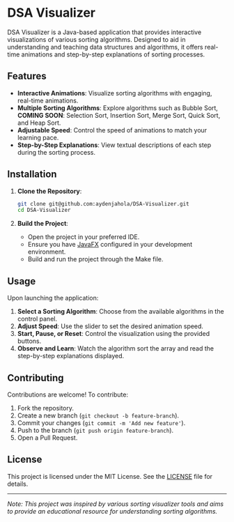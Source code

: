 # DSA Visualizer

DSA Visualizer is a Java-based application that provides interactive visualizations of various sorting algorithms. Designed to aid in understanding and teaching data structures and algorithms, it offers real-time animations and step-by-step explanations of sorting processes.

## Features

- **Interactive Animations**: Visualize sorting algorithms with engaging, real-time animations.
- **Multiple Sorting Algorithms**: Explore algorithms such as Bubble Sort, **COMING SOON**: Selection Sort, Insertion Sort, Merge Sort, Quick Sort, and Heap Sort.
- **Adjustable Speed**: Control the speed of animations to match your learning pace.
- **Step-by-Step Explanations**: View textual descriptions of each step during the sorting process.

## Installation

1. **Clone the Repository**:

   ```bash
   git clone git@github.com:aydenjahola/DSA-Visualizer.git
   cd DSA-Visualizer
   ```

2. **Build the Project**:
   - Open the project in your preferred IDE.
   - Ensure you have [JavaFX](https://openjfx.io/) configured in your development environment.
   - Build and run the project through the Make file.

## Usage

Upon launching the application:

1. **Select a Sorting Algorithm**: Choose from the available algorithms in the control panel.
2. **Adjust Speed**: Use the slider to set the desired animation speed.
3. **Start, Pause, or Reset**: Control the visualization using the provided buttons.
4. **Observe and Learn**: Watch the algorithm sort the array and read the step-by-step explanations displayed.

## Contributing

Contributions are welcome! To contribute:

1. Fork the repository.
2. Create a new branch (`git checkout -b feature-branch`).
3. Commit your changes (`git commit -m 'Add new feature'`).
4. Push to the branch (`git push origin feature-branch`).
5. Open a Pull Request.

## License

This project is licensed under the MIT License. See the [LICENSE](LICENSE) file for details.

---

_Note: This project was inspired by various sorting visualizer tools and aims to provide an educational resource for understanding sorting algorithms._
